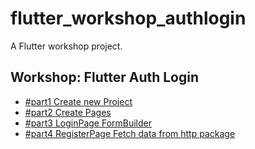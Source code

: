 # flutter_workshop_authlogin

A  Flutter workshop project.

## Workshop: Flutter Auth Login

- [#part1 Create new Project](https://thana.in.th/2021/07/28/workshop-flutter-auth-login-part1-create-new-project/)
- [#part2 Create Pages](https://thana.in.th/2021/07/29/workshop-flutter-auth-login-part2-create-pages/)
- [#part3 LoginPage FormBuilder](https://thana.in.th/2021/07/29/workshop-flutter-auth-login-part3-loginpage-formbuilder/)
- [#part4 RegisterPage Fetch data from http package](https://thana.in.th/2021/07/30/workshop-flutter-auth-login-part4-registerpage-fetch-data-from-http-package/)

